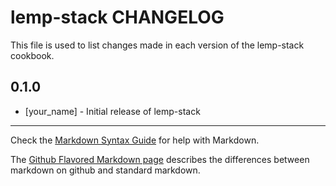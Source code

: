 # lemp-stack CHANGELOG

This file is used to list changes made in each version of the lemp-stack cookbook.

## 0.1.0
- [your_name] - Initial release of lemp-stack

- - -
Check the [Markdown Syntax Guide](http://daringfireball.net/projects/markdown/syntax) for help with Markdown.

The [Github Flavored Markdown page](http://github.github.com/github-flavored-markdown/) describes the differences between markdown on github and standard markdown.
